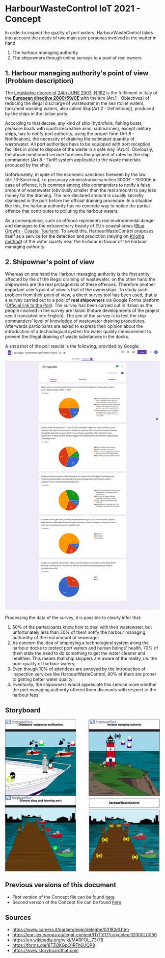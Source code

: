 # HarbourWasteControl IoT 2021 - Concept

In order to inspect the quality of port waters, HarbourWasteControl takes into account the needs of two main user personas involved in the matter in hand
1. The harbour managing authority 
2. The shipowners through online surveys to a pool of real owners  

## 1. Harbour managing authority's point of view (Problem description)
The [Legislative decree of 24th JUNE 2003, N.182](https://www.camera.it/parlam/leggi/deleghe/03182dl.htm) is the fulfilment in Italy of the [**European directive 2000/59/CE**](https://eur-lex.europa.eu/legal-content/IT/TXT/?uri=celex:32000L0059) with the aim (Art.1 - Objectives) of reducing the illegal discharge of wastewater in the sea (toilet waters, tank/hold washing waters, also called Slop(Art.2 - Definitions)), produced by the ships in the Italian ports.

According to that decree, any kind of ship (hydrofoils, fishing boats, pleasure boats with sports/recreative aims, submarines), except military ships, has to notify port authority, using the proper form (Art.6 - Notification), the necessity of draining the estimated quantity of wastewater. All port authorities have to be equipped with port reception facilities in order to dispose of the waste in a safe way (Art.4). Obviously, the above mentioned service foresees the payment of rates  by the ship commander  (Art.8 - Tariff system applicable to the waste materials produced by the ship).

Unfortunately, in spite of the economic sanctions foreseen by the law (Art.13-Sanction), i.e.pecuniary administrative sanction 3000€ - 30000€ in case of offence,  it is common among ship commanders to notify a false amount of wastewater (obviously smaller than the real amount) to pay less money for the draining. The non-declared amount is usually secretly dismissed in the port before the official draining procedure. In a situation like this, the harbour authority has no concrete way to notice the partial offence that contributes to polluting the harbour waters. 

As a consequence, such an offence represents  real environmental danger and  damages to the extraordinary beauty of EU’s coastal areas ([Blue Growth - Coastal Tourism](https://ec.europa.eu/maritimeaffairs/policy/coastal_tourism)).
To avoid this, HarbourWasteControl proposes itself as a service for the detection and prediction (relying on [Kriging method]()) of the water quality near the harbour in favour of the harbour managing authority

## 2. Shipowner's point of view
Whereas on one hand the Harbour managing authority is the first entity affected by the of the illegal draining of  wastewater, on the other hand the shipowners are the real protagonists of these offences. Therefore another important user’s point of view is that of the ownerships. 
To study such problem from their point of view, a direct survey tool has been used, that is a survey carried out to a pool of **real shipowners** via Google  Forms platform ([Official link to the Poll](https://forms.gle/8TZQKGpQ1RFh6UQP9)). The survey has been carried out in Italian as the people involved in the survey are Italian (Future developments of the project see it translated into English). 
The aim of the survey is to test the ship commanders’ level of knowledge of wastewater draining procedures. Afterwards participants are asked to express their opinion about the introduction of a technological system for water quality measurement to prevent the illegal draining of waste substances in the docks.

A snapshot of the poll results is the following, provided by Google:
![LastPoll](/Picture/ShipOwners-Poll.png)

Processing the data of the survey, it is possible to clearly infer that: 
1. 50% of the partecipants know how to deal with their wastewater, but unfortunately less than 30% of them notify the harbour managing authorithy of the real amount of sewerage;
2. As concern the idea of employing a technological system along the harbour docks to protect port waters and human beings' health, 70% of them state the need to do something to get the water cleaner and healthier. This means that ship skippers are aware of the reality, i.e. the poor quality of harbour waters;
3. Even though 10% of attendees are annoyed by the introduction of inspection services like HarbourWasteControl, 90% of them are proner to getting better water quality;
4. Eventually, the shipowners would appreciate this service more whether the port managing authority offered them discounts with respect to the harbour fees

## Storyboard

![Storyboard](/Picture/Storyboard-Complete.png)

## Previous versions of this document
* First version of the Concept file can be found [here](https://github.com/Salvo-32/HarbourWasteControl-IoT2021/blob/6a600ffb777f99500abf55af4701394b647948be/Concept.md)
* Second version of the Concept file can be found [here](https://github.com/Salvo-32/HarbourWasteControl-IoT2021/blob/fc6fac34cee5149cbdab9ec8186ca964ee297700/Concept.md)

## Sources
- https://www.camera.it/parlam/leggi/deleghe/03182dl.htm
- https://eur-lex.europa.eu/legal-content/IT/TXT/?uri=celex:32000L0059
- https://en.wikipedia.org/wiki/MARPOL_73/78
- https://forms.gle/8TZQKGpQ1RFh6UQP9
- https://www.storyboardthat.com

